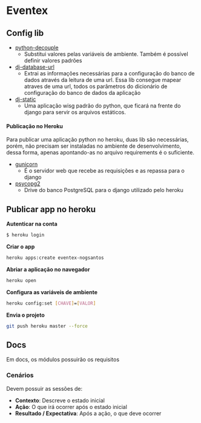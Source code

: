 # Eventex

## Config lib

- [python-decouple](https://pypi.org/project/python-decouple/)
  - Substitui valores pelas variáveis de ambiente. Também é possível definir valores padrões
- [dj-database-url](https://pypi.org/project/dj-database-url/)
  - Extrai as informações necessárias para a configuração do banco de dados através da leitura de uma url. Essa lib consegue mapear atraves de uma url, todos os parâmetros do dicionário de configuração do banco de dados da aplicação
- [dj-static](https://pypi.org/project/dj-static/)
  - Uma aplicação wisg padrão do python, que ficará na frente do django para servir os arquivos estáticos.

#### Publicação no Heroku

Para publicar uma aplicação python no heroku, duas lib são necessárias, porém, não precisam ser instaladas no ambiente de desenvolvimento, dessa forma, apenas apontando-as no arquivo requirements é o suficiente.

- [gunicorn](https://pypi.org/project/gunicorn/)
  - É o servidor web que recebe as requisições e as repassa para o django
- [psycopg2](https://pypi.org/project/psycopg2/)
  - Drive do banco PostgreSQL para o django utilizado pelo heroku

## Publicar app no heroku

**Autenticar na conta**

```bash
$ heroku login
```

**Criar o app**

```bash
heroku apps:create eventex-nogsantos
```

**Abriar a aplicação no navegador**

```bash
heroku open
```

**Configura as variáveis de ambiente**

```bash
heroku config:set [CHAVE]=[VALOR]
```

**Envia o projeto**

```bash
git push heroku master --force
```

## Docs

Em docs, os módulos possuirão os requisitos

### Cenários

Devem possuir as sessões de:

- **Contexto**: Descreve o estado inicial
- **Ação**: O que irá ocorrer após o estado inicial
- **Resultado / Expectativa**: Após a ação, o que deve ocorrer
